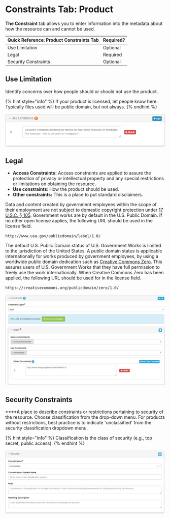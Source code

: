 # Constraints Tab: Product

**The Constraint** tab allows you to enter information into the metadata about how the resource can and cannot be used.

| Quick Reference: Product Constraints Tab | Required? |
| :--- | :--- |
| Use Limitation | Optional |
| Legal | Required |
| Security Constraints | Optional |

## Use Limitation

Identify concerns over how people should or should not use the product.

{% hint style="info" %}
If your product is licensed, let people know here. Typically files used will be public domain, but not always.
{% endhint %}

![](../.gitbook/assets/use_limitation.png)

## Legal

* **Access Constraints:** Access constraints are applied to assure the protection of privacy or intellectual property and any special restrictions or limitations on obtaining the resource.
* **Use constraints**: How the product should be used.
* **Other constraints:** This is a place to put standard disclaimers.

Data and content created by government employees within the scope of their employment are not subject to domestic copyright protection under [17 U.S.C. § 105](http://www.copyright.gov/title17/92chap1.html#105). Government works are by default in the U.S. Public Domain. If no other open license applies, the following URL should be used in the license field.

```text
http://www.usa.gov/publicdomain/label/1.0/
```

The default U.S. Public Domain status of U.S. Government Works is limited to the jurisdiction of the United States. A public domain status is applicable internationally for works produced by government employees, by using a worldwide public domain dedication such as [Creative Commons Zero](https://creativecommons.org/publicdomain/zero/1.0/). This assures users of U.S. Government Works that they have full permission to freely use the work internationally. When Creative Commons Zero has been applied, the following URL should be used for in the license field.

```text
https://creativecommons.org/publicdomain/zero/1.0/
```

![Example legal constraint entry for U.S. Government Works open license](../.gitbook/assets/image%20%2827%29.png)

## Security Constraints

 ****A place to describe constraints or restrictions pertaining to security of the resource. Choose classification from the drop-down menu. For products without restrictions, best practice is to indicate 'unclassified' from the security classification dropdown menu.

{% hint style="info" %}
Classification is the class of security \(e.g., top secret, public access\).
{% endhint %}

![](../.gitbook/assets/image%20%2826%29.png)

